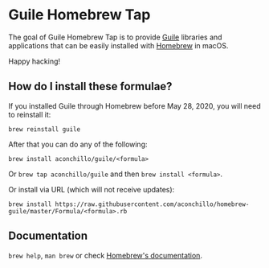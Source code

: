 # Guile Homebrew Tap

The goal of Guile Homebrew Tap is to provide
[Guile](https://www.gnu.org/software/guile/) libraries and applications that
can be easily installed with [Homebrew](https://brew.sh/) in macOS.

Happy hacking!

## How do I install these formulae?

If you installed Guile through Homebrew before May 28, 2020, you will need to
reinstall it:

`brew reinstall guile`

After that you can do any of the following:

`brew install aconchillo/guile/<formula>`

Or `brew tap aconchillo/guile` and then `brew install <formula>`.

Or install via URL (which will not receive updates):

```
brew install https://raw.githubusercontent.com/aconchillo/homebrew-guile/master/Formula/<formula>.rb
```

## Documentation

`brew help`, `man brew` or check [Homebrew's documentation](https://docs.brew.sh).
